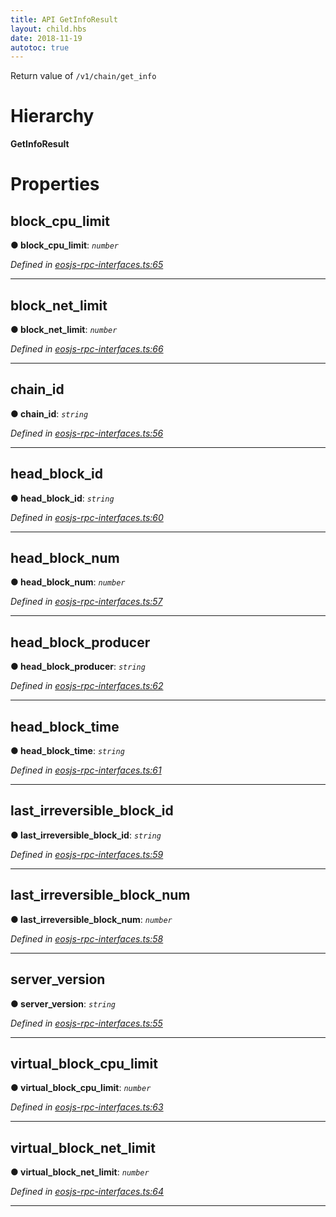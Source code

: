 ```yaml
---
title: API GetInfoResult 
layout: child.hbs
date: 2018-11-19
autotoc: true
---
```


Return value of `/v1/chain/get_info`

# Hierarchy

**GetInfoResult**

# Properties

<a id="block_cpu_limit"></a>

##  block_cpu_limit

**● block_cpu_limit**: *`number`*

*Defined in [eosjs-rpc-interfaces.ts:65](https://github.com/EOSIO/eosjs/blob/e5ca122/src/eosjs-rpc-interfaces.ts#L65)*

___
<a id="block_net_limit"></a>

##  block_net_limit

**● block_net_limit**: *`number`*

*Defined in [eosjs-rpc-interfaces.ts:66](https://github.com/EOSIO/eosjs/blob/e5ca122/src/eosjs-rpc-interfaces.ts#L66)*

___
<a id="chain_id"></a>

##  chain_id

**● chain_id**: *`string`*

*Defined in [eosjs-rpc-interfaces.ts:56](https://github.com/EOSIO/eosjs/blob/e5ca122/src/eosjs-rpc-interfaces.ts#L56)*

___
<a id="head_block_id"></a>

##  head_block_id

**● head_block_id**: *`string`*

*Defined in [eosjs-rpc-interfaces.ts:60](https://github.com/EOSIO/eosjs/blob/e5ca122/src/eosjs-rpc-interfaces.ts#L60)*

___
<a id="head_block_num"></a>

##  head_block_num

**● head_block_num**: *`number`*

*Defined in [eosjs-rpc-interfaces.ts:57](https://github.com/EOSIO/eosjs/blob/e5ca122/src/eosjs-rpc-interfaces.ts#L57)*

___
<a id="head_block_producer"></a>

##  head_block_producer

**● head_block_producer**: *`string`*

*Defined in [eosjs-rpc-interfaces.ts:62](https://github.com/EOSIO/eosjs/blob/e5ca122/src/eosjs-rpc-interfaces.ts#L62)*

___
<a id="head_block_time"></a>

##  head_block_time

**● head_block_time**: *`string`*

*Defined in [eosjs-rpc-interfaces.ts:61](https://github.com/EOSIO/eosjs/blob/e5ca122/src/eosjs-rpc-interfaces.ts#L61)*

___
<a id="last_irreversible_block_id"></a>

##  last_irreversible_block_id

**● last_irreversible_block_id**: *`string`*

*Defined in [eosjs-rpc-interfaces.ts:59](https://github.com/EOSIO/eosjs/blob/e5ca122/src/eosjs-rpc-interfaces.ts#L59)*

___
<a id="last_irreversible_block_num"></a>

##  last_irreversible_block_num

**● last_irreversible_block_num**: *`number`*

*Defined in [eosjs-rpc-interfaces.ts:58](https://github.com/EOSIO/eosjs/blob/e5ca122/src/eosjs-rpc-interfaces.ts#L58)*

___
<a id="server_version"></a>

##  server_version

**● server_version**: *`string`*

*Defined in [eosjs-rpc-interfaces.ts:55](https://github.com/EOSIO/eosjs/blob/e5ca122/src/eosjs-rpc-interfaces.ts#L55)*

___
<a id="virtual_block_cpu_limit"></a>

##  virtual_block_cpu_limit

**● virtual_block_cpu_limit**: *`number`*

*Defined in [eosjs-rpc-interfaces.ts:63](https://github.com/EOSIO/eosjs/blob/e5ca122/src/eosjs-rpc-interfaces.ts#L63)*

___
<a id="virtual_block_net_limit"></a>

##  virtual_block_net_limit

**● virtual_block_net_limit**: *`number`*

*Defined in [eosjs-rpc-interfaces.ts:64](https://github.com/EOSIO/eosjs/blob/e5ca122/src/eosjs-rpc-interfaces.ts#L64)*

___
